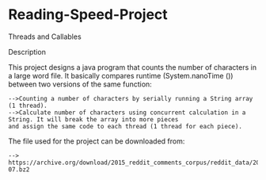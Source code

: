 # Reading-Speed-Project
Threads and Callables

Description

This project designs a java program that counts the number of characters in a large word file.
It basically compares runtime (System.nanoTime ()) between two versions of the same function:

    -->Counting a number of characters by serially running a String array (1 thread).
    -->Calculate number of characters using concurrent calculation in a String. It will break the array into more pieces
    and assign the same code to each thread (1 thread for each piece).
    
The file used for the project can be downloaded from:

    --> https://archive.org/download/2015_reddit_comments_corpus/reddit_data/2008/RC_2008-07.bz2
